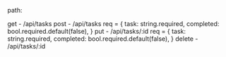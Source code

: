 path:

get - /api/tasks
post - /api/tasks
req = {    task: string.required,
completed: bool.required.default(false),
}
put - /api/tasks/:id
req = {    task: string.required,
completed: bool.required.default(false),
}
delete - /api/tasks/:id


